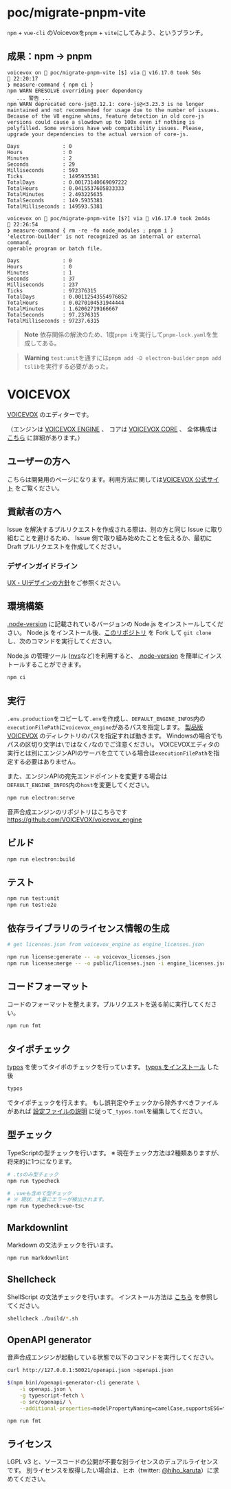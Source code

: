 # poc/migrate-pnpm-vite

`npm` + `vue-cli` のVoicevoxを`pnpm` + `vite`にしてみよう、というブランチ。

## 成果：npm -> pnpm

```
voicevox on  poc/migrate-pnpm-vite [$] via  v16.17.0 took 50s                                               22:20:17
❯ measure-command { npm ci }
npm WARN ERESOLVE overriding peer dependency
   ... 警告 ...
npm WARN deprecated core-js@3.12.1: core-js@<3.23.3 is no longer maintained and not recommended for usage due to the number of issues. Because of the V8 engine whims, feature detection in old core-js versions could cause a slowdown up to 100x even if nothing is polyfilled. Some versions have web compatibility issues. Please, upgrade your dependencies to the actual version of core-js.

Days              : 0
Hours             : 0
Minutes           : 2
Seconds           : 29
Milliseconds      : 593
Ticks             : 1495935381
TotalDays         : 0.00173140669097222
TotalHours        : 0.0415537605833333
TotalMinutes      : 2.493225635
TotalSeconds      : 149.5935381
TotalMilliseconds : 149593.5381
```

```
voicevox on  poc/migrate-pnpm-vite [$?] via  v16.17.0 took 2m44s                                            22:26:54
❯ measure-command { rm -re -fo node_modules ; pnpm i }
'electron-builder' is not recognized as an internal or external command,
operable program or batch file.

Days              : 0
Hours             : 0
Minutes           : 1
Seconds           : 37
Milliseconds      : 237
Ticks             : 972376315
TotalDays         : 0.00112543554976852
TotalHours        : 0.0270104531944444
TotalMinutes      : 1.62062719166667
TotalSeconds      : 97.2376315
TotalMilliseconds : 97237.6315
```
> **Note**
> 依存関係の解決のため、1度`pnpm i`を実行して`pnpm-lock.yaml`を生成してある。

> **Warning**
> `test:unit`を通すには`pnpm add -D electron-builder` `pnpm add tslib`を実行する必要があった。

# VOICEVOX

[VOICEVOX](https://voicevox.hiroshiba.jp/) のエディターです。

（エンジンは [VOICEVOX ENGINE](https://github.com/VOICEVOX/voicevox_engine/) 、
コアは [VOICEVOX CORE](https://github.com/VOICEVOX/voicevox_core/) 、
全体構成は [こちら](./docs/全体構成.md) に詳細があります。）

## ユーザーの方へ

こちらは開発用のページになります。利用方法に関しては[VOICEVOX 公式サイト](https://voicevox.hiroshiba.jp/) をご覧ください。

## 貢献者の方へ

Issue を解決するプルリクエストを作成される際は、別の方と同じ Issue に取り組むことを避けるため、
Issue 側で取り組み始めたことを伝えるか、最初に Draft プルリクエストを作成してください。

### デザインガイドライン

[UX・UIデザインの方針](./docs/UX・UIデザインの方針.md)をご参照ください。

## 環境構築

[.node-version](.node-version) に記載されているバージョンの Node.js をインストールしてください。
Node.js をインストール後、[このリポジトリ](https://github.com/VOICEVOX/voicevox.git) を
Fork して `git clone` し、次のコマンドを実行してください。

Node.js の管理ツール ([nvs](https://github.com/jasongin/nvs)など)を利用すると、
[.node-version](.node-version) を簡単にインストールすることができます。

```bash
npm ci
```

## 実行

`.env.production`をコピーして`.env`を作成し、`DEFAULT_ENGINE_INFOS`内の`executionFilePath`に`voicevox_engine`があるパスを指定します。
[製品版 VOICEVOX](https://voicevox.hiroshiba.jp/) のディレクトリのパスを指定すれば動きます。
Windowsの場合でもパスの区切り文字は`\`ではなく`/`なのでご注意ください。
VOICEVOXエディタの実行とは別にエンジンAPIのサーバを立てている場合は`executionFilePath`を指定する必要はありません。

また、エンジンAPIの宛先エンドポイントを変更する場合は`DEFAULT_ENGINE_INFOS`内の`host`を変更してください。

```bash
npm run electron:serve
```

音声合成エンジンのリポジトリはこちらです <https://github.com/VOICEVOX/voicevox_engine>

## ビルド

```bash
npm run electron:build
```

## テスト

```bash
npm run test:unit
npm run test:e2e
```

## 依存ライブラリのライセンス情報の生成

```bash
# get licenses.json from voicevox_engine as engine_licenses.json

npm run license:generate -- -o voicevox_licenses.json
npm run license:merge -- -o public/licenses.json -i engine_licenses.json -i voicevox_licenses.json
```

## コードフォーマット

コードのフォーマットを整えます。プルリクエストを送る前に実行してください。

```bash
npm run fmt
```

## タイポチェック

[typos](https://github.com/crate-ci/typos) を使ってタイポのチェックを行っています。
[typos をインストール](https://github.com/crate-ci/typos#install) した後

```bash
typos
```

でタイポチェックを行えます。
もし誤判定やチェックから除外すべきファイルがあれば
[設定ファイルの説明](https://github.com/crate-ci/typos#false-positives) に従って`_typos.toml`を編集してください。

## 型チェック

TypeScriptの型チェックを行います。
※ 現在チェック方法は2種類ありますが、将来的に1つになります。

```bash
# .tsのみ型チェック
npm run typecheck

# .vueも含めて型チェック
# ※ 現状、大量にエラーが検出されます。
npm run typecheck:vue-tsc
```

## Markdownlint

Markdown の文法チェックを行います。

```bash
npm run markdownlint
```

## Shellcheck

ShellScript の文法チェックを行います。
インストール方法は [こちら](https://github.com/koalaman/shellcheck#installing) を参照してください。

```bash
shellcheck ./build/*.sh
```

## OpenAPI generator

音声合成エンジンが起動している状態で以下のコマンドを実行してください。

```bash
curl http://127.0.0.1:50021/openapi.json >openapi.json

$(npm bin)/openapi-generator-cli generate \
    -i openapi.json \
    -g typescript-fetch \
    -o src/openapi/ \
    --additional-properties=modelPropertyNaming=camelCase,supportsES6=true,withInterfaces=true,typescriptThreePlus=true

npm run fmt
```

## ライセンス

LGPL v3 と、ソースコードの公開が不要な別ライセンスのデュアルライセンスです。
別ライセンスを取得したい場合は、ヒホ（twitter: [@hiho_karuta](https://twitter.com/hiho_karuta)）に求めてください。
